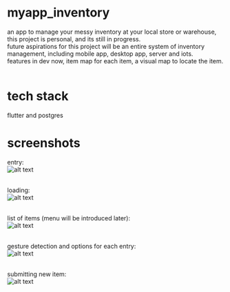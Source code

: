 # myapp_inventory
an app to manage your messy inventory at your local store or warehouse, this project is personal, and its still in progress. <br>
future aspirations for this project will be an entire system of inventory management, including mobile app, desktop app, server and iots. <br>
features in dev now, item map for each item, a visual map to locate the item. <br>
<br>
# tech stack
flutter and postgres
# screenshots
entry:<br>
![alt text](https://github.com/rayanlep/myapp_inventory/blob/main/images/entry_img.png)<br>
<br>

loading: <br>
![alt text](https://github.com/rayanlep/myapp_inventory/blob/main/images/load2.png)<br>
<br>

list of items (menu will be introduced later): <br>
![alt text](https://github.com/rayanlep/myapp_inventory/blob/main/images/list2.png)<br>
<br>

gesture detection and options for each entry: <br>
![alt text](https://github.com/rayanlep/myapp_inventory/blob/main/images/gesture2.png)<br>
<br>

submitting new item: <br>
![alt text](https://github.com/rayanlep/myapp_inventory/blob/main/images/submit_img.png)<br>
